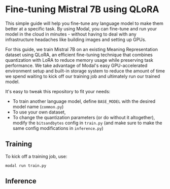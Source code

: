 # Fine-tuning Mistral 7B using QLoRA

This simple guide will help you fine-tune any language model to make them better at a specific task. By using Modal, you can fine-tune and run your model in the cloud in minutes - without having to deal with any infrastructure headaches like building images and setting up GPUs.

For this guide, we train Mistral 7B on an existing Meaning Representation dataset using QLoRA, an efficient fine-tuning technique that combines quantization with LoRA to reduce memory usage while preserving task performance. We take advantage of Modal's easy GPU-accelerated environment setup and built-in storage system to reduce the amount of time we spend waiting to kick off our training job and ultimately run our trained model. 

It's easy to tweak this repository to fit your needs: 
- To train another language model, define `BASE_MODEL` with the desired model name (`common.py`)
- To use your own dataset,
- To change the quantization parameters (or do without it altogether), modify the `bitsandbytes` config in `train.py` (and make sure to make the same config modifications in `inference.py`)

## Training
To kick off a training job, use:
```
modal run train.py
```

## Inference
